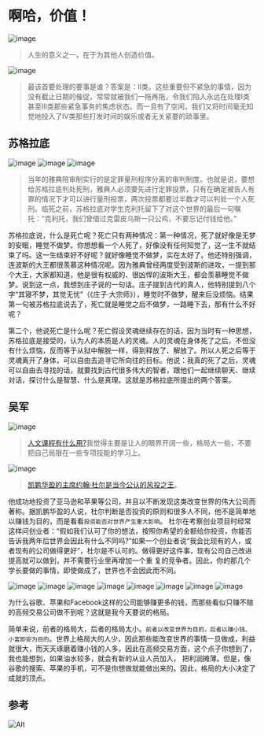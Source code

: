 # 啊哈，价值！

![image](https://user-images.githubusercontent.com/101384278/157812408-934fe35d-86c4-4a36-b2aa-73695dbd1e1c.png)
> 人生的意义之一，在于为其他人创造价值。

![image](https://user-images.githubusercontent.com/101384278/157994756-ac98cc1d-8a70-451f-8b95-bddb2ba236d8.png)
> 最该首要处理的要事是谁？答案是：Ⅱ类。这些重要但不紧急的事情，因为没有截止日期的催促，常常就被我们一拖再拖，令我们陷入永远在处理Ⅰ类甚至Ⅲ类那些紧急事务的焦虑状态。而一旦有了空闲，我们又将时间毫无知觉地投入了Ⅳ类那些打发时间的娱乐或者无关紧要的琐事里。

## 苏格拉底

![image](https://user-images.githubusercontent.com/101384278/157993478-fb8c21c6-5416-4067-8796-2c1ce727f1fd.png)
![image](https://user-images.githubusercontent.com/101384278/157993014-c1f67f74-2226-4d71-82d2-116fab3669ee.png)
![image](https://user-images.githubusercontent.com/101384278/157993359-04a53c4b-b8f4-4826-91f1-d5ae80085d6b.png)
> 当年的雅典陪审制实行的是定罪量刑程序分离的审判制度。也就是说，要想给苏格拉底判处死刑，雅典人必须要先进行定罪投票，只有在确定被告人有罪的情况下才可以进行量刑投票，两次投票都要过半数才可以判处一个人死刑。临死之前，苏格拉底对学生克利托留下了对这个世界的最后一句嘱托：“克利托，我们曾借过克雷皮乌斯一只公鸡，不要忘记付钱给他。”

苏格拉底说，什么是死亡呢？死亡只有两种情况：第一种情况，死了就好像是无梦的安眠，睡觉不做梦。你想想看一个人死了，好像没有任何知觉了，这一生不就结束了吗。这一生结束好不好呢？就好像睡觉不做梦，实在太好了。他还特别强调，连波斯的大王都很羡慕这种情况呢。因为雅典曾经两度受到波斯的进攻，一提到那个大王，大家都知道，他是很有权威的、很凶悍的波斯大王，都会羡慕睡觉不做梦。说到这一点，我想到庄子说的一句话。庄子提到古代的真人，他特别提到八个字“其寝不梦，其觉无忧”（《庄子·大宗师》），睡觉时不做梦，醒来后没烦恼。结果第一句被苏格拉底说去了，死亡就是睡觉之后不做梦，一路睡下去，那有什么不好呢？

第二个，他说死亡是什么呢？死亡假设灵魂继续存在的话，因为当时有一种思想，苏格拉底是接受的，认为人的本质是人的灵魂。人的灵魂在身体死了之后，不但没有什么烦恼，反而等于从狱中解脱一样，得到释放了、解放了。所以人死之后等于灵魂离开了身体，可以自由去追寻它所向往的目标。他说：我真的死了之后，灵魂可以自由去寻找的话，就要找到古代很多伟大的智者，跟他们一起继续聊天、继续对话，探讨什么是智慧、什么是真理。这就是苏格拉底所提出的两个答案。

## 吴军

![image](https://user-images.githubusercontent.com/101384278/157813925-89478ab9-2ca5-4a92-943a-e48ef64b0781.png)
> [人文课程有什么用?](https://www.dedao.cn/course/article?id=0mPqglk6GzZwKrMo5XMLBEO3ba2ARN&source=search)我觉得主要是让人的眼界开阔一些，格局大一些，不要把自己局限在一些专项技能的学习上。

![image](https://user-images.githubusercontent.com/101384278/157825451-3016d2ee-d4ba-45d9-9d95-8eee7c3a2224.png)
> [凯鹏华盈的主席约翰·杜尔是当今公认的风投之王](https://www.sohu.com/a/218000543_226408)。

他成功地投资了亚马逊和苹果等公司，并且以不断发现这类改变世界的伟大公司而著称。据凯鹏华盈的人说，杜尔判断是否投资的原则和很多人不同，他不是简单地以赚钱为目的，而是看看`投资能否对世界产生重大影响`。 杜尔在考察创业项目时经常这样问创业者：“假如我们认可了你的想法，按照你希望的金额给你投资，你能否告诉我两年后世界会因此有什么不同吗?”如果一个创业者说“我会比现有的人，或者现有的公司做得更好”，杜尔是不认可的。做得更好这件事，现有公司自己改进提高就可以做到，并不需要行业里再增加一个重 复的竞争者。因此，你的那几个学长要做的事情，即使做成了，世界也不会因此而不同。 

![image](https://user-images.githubusercontent.com/101384278/157825721-9df518b5-347f-456b-993c-da50851d85b1.png)
![image](https://user-images.githubusercontent.com/101384278/157825738-c0df2e65-7ac3-495b-8bf7-a8814bb2c029.png)
![image](https://user-images.githubusercontent.com/101384278/157825773-ffeddf14-bff4-4ad1-93b8-60907175562c.png)
![image](https://user-images.githubusercontent.com/101384278/157825758-e7a47c70-6d02-4eb9-aa48-2d073794bebc.png)
![image](https://user-images.githubusercontent.com/101384278/157825799-34d2ac26-d1b1-4181-885c-9e0ebc3bd070.png)
![image](https://user-images.githubusercontent.com/101384278/157825818-5e9c9e4e-6833-4fe2-ba75-ac3652171abe.png)
![image](https://user-images.githubusercontent.com/101384278/157825839-623dbd31-0459-4415-acdd-c7f2e915ead0.png)
![image](https://user-images.githubusercontent.com/101384278/157825851-22b8bdbe-7f63-4d9c-b0a9-342743c4f8a5.png)


为什么谷歌、苹果和Facebook这样的公司能够赚更多的钱，而那些看似只赚不赔的高频交易公司做不到呢？这就是我今天要说的格局。

简单来说，前者的格局大，后者的格局太小。`前者以改变世界为目的，后者以赚小钱、小富即安为目的`。世界上格局大的人少，因此那些能改变世界的事情一旦做成，利益就很大，而天天琢磨着赚小钱的人多，因此在高频交易方面，这个点子你想到了，我也能想到，如果油水较多，就会有新的从业人员加入， 把利润摊薄。但是，像谷歌的搜索、苹果的手机，可不是你想做就能做出来的。因此，格局的大小决定了成就的顶点。 

## 参考

![Alt](https://repobeats.axiom.co/api/embed/b0b3b521779f78f1f9a4c7694d0d0becf87015be.svg "Repobeats analytics image")
